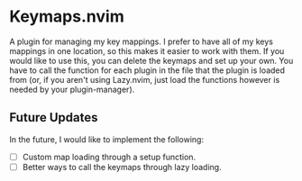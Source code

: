 # Keymaps.nvim

A plugin for managing my key mappings.  I prefer to have all of 
my keys mappings in one location, so this makes it easier to work 
with them.  If you would like to use this, you can delete the 
keymaps and set up your own.  You have to call the function for 
each plugin in the file that the plugin is loaded from (or, if 
you aren't using Lazy.nvim, just load the functions however is 
needed by your plugin-manager).

## Future Updates

In the future, I would like to implement the following:

- [ ] Custom map loading through a setup function.
- [ ] Better ways to call the keymaps through lazy loading.
